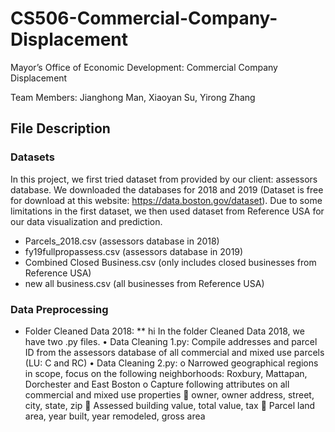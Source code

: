 # CS506-Commercial-Company-Displacement
Mayor’s Office of Economic Development: Commercial Company Displacement

Team Members: Jianghong Man, Xiaoyan Su, Yirong Zhang

## File Description
### Datasets
In this project, we first tried dataset from provided by our client: assessors database. We downloaded the databases for 2018 and 2019 (Dataset is free for download at this website: https://data.boston.gov/dataset). Due to some limitations in the first dataset, we then used dataset from Reference USA for our data visualization and prediction.

* Parcels_2018.csv (assessors database in 2018)
* fy19fullpropassess.csv (assessors database in 2019)
* Combined Closed Business.csv (only includes closed businesses from Reference USA)
* new all business.csv (all businesses from Reference USA)

### Data Preprocessing
* Folder Cleaned Data 2018:
  ** hi
In  the folder Cleaned Data 2018, we have two .py files.
•	Data Cleaning 1.py: Compile addresses and parcel ID from the assessors database of all commercial and mixed use parcels (LU: C and RC)
•	Data Cleaning 2.py: 
o	Narrowed geographical regions in scope, focus on the following neighborhoods: Roxbury, Mattapan, Dorchester and East Boston
o	Capture following attributes on all commercial and mixed use properties
	owner, owner address, street, city, state, zip
	Assessed building value, total value, tax
	Parcel land area, year built, year remodeled, gross area
